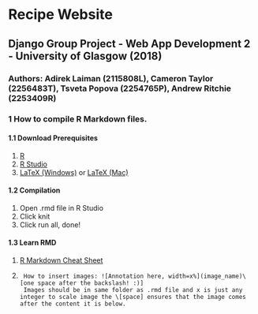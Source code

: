 # Recipe Website
## Django Group Project - Web App Development 2 - University of Glasgow (2018)
### Authors: Adirek Laiman (2115808L), Cameron Taylor (2256483T), Tsveta Popova (2254765P), Andrew Ritchie (2253409R)

### 1 How to compile R Markdown files.
#### 1.1 Download Prerequisites
1. [R](https://cran.r-project.org/mirrors.html)
2. [R Studio](https://www.rstudio.com/products/rstudio/download/#download)
3. [LaTeX (Windows)](https://miktex.org/download) or [LaTeX (Mac)](https://www.tug.org/mactex/)

#### 1.2 Compilation
1. Open .rmd file in R Studio
2. Click knit
3. Click run all, done!

#### 1.3 Learn RMD
1. [R Markdown Cheat Sheet](https://www.rstudio.com/wp-content/uploads/2015/02/rmarkdown-cheatsheet.pdf)
2. ```
	How to insert images: ![Annotation here, width=x%](image_name)\[one space after the backslash! :)]
	Images should be in same folder as .rmd file and x is just any integer to scale image the \[space] ensures that the image comes after the content it is below.
	```
